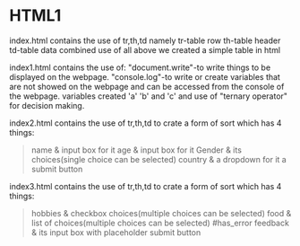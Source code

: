 # HTML1
index.html contains the use of tr,th,td namely
tr-table row
th-table header
td-table data 
combined use of all above we created a simple table in html

index1.html contains the use of:
"document.write"-to write things to be displayed on the webpage.
"console.log"-to write or create variables that are not showed on the webpage and can be accessed from the console of the webpage.
variables created 'a' 'b' and 'c' and use of "ternary operator" for decision making.

index2.html contains the use of tr,th,td to crate a form of sort which has 4 things:
>name & input box for it
>age & input box for it
>Gender & its choices(single choice can be selected)
>country & a dropdown for it
>a submit button

index3.html contains the use of tr,th,td to crate a form of sort which has 4 things:
>hobbies & checkbox choices(multiple choices can be selected)
>food & list of choices(multiple choices can be selected) #has_error
>feedback & its input box with placeholder
>submit button

